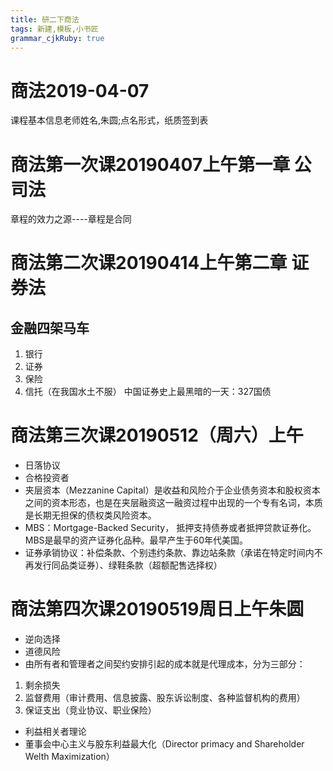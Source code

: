 ```yaml
---
title: 研二下商法
tags: 新建,模板,小书匠
grammar_cjkRuby: true
---
```


# 商法2019-04-07
课程基本信息老师姓名,朱圆;点名形式，纸质签到表
# 商法第一次课20190407上午第一章 公司法
章程的效力之源----章程是合同

# 商法第二次课20190414上午第二章 证券法
## 金融四架马车
1. 银行
2. 证券
3. 保险
4. 信托（在我国水土不服）
中国证券史上最黑暗的一天：327国债

# 商法第三次课20190512（周六）上午
- 日落协议
- 合格投资者
- 夹层资本（Mezzanine Capital）是收益和风险介于企业债务资本和股权资本之间的资本形态，也是在夹层融资这一融资过程中出现的一个专有名词，本质是长期无担保的债权类风险资本。
- MBS：Mortgage-Backed Security， 抵押支持债券或者抵押贷款证券化。MBS是最早的资产证券化品种。最早产生于60年代美国。
- 证券承销协议：补偿条款、个别违约条款、靠边站条款（承诺在特定时间内不再发行同品类证券）、绿鞋条款（超额配售选择权）
# 商法第四次课20190519周日上午朱圆
- 逆向选择
- 道德风险
- 由所有者和管理者之间契约安排引起的成本就是代理成本，分为三部分：
1. 剩余损失
2. 监督费用（审计费用、信息披露、股东诉讼制度、各种监督机构的费用）
3. 保证支出（竞业协议、职业保险）
- 利益相关者理论
- 董事会中心主义与股东利益最大化（Director primacy and Shareholder Welth Maximization）